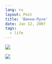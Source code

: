 ```yaml
---
lang: ru
layout: Post
title: 'Винни-Пухи'
date: Jan 12, 2007
tags:
  - life
---
```


![](/images/blog/MG-8389.jpg)

<!--more-->

![](/images/blog/MG-8854.jpg)
